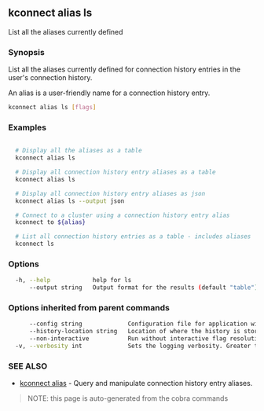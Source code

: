 ## kconnect alias ls

List all the aliases currently defined

### Synopsis


List all the aliases currently defined for connection history entries in the
user's connection history.

An alias is a user-friendly name for a connection history entry.


```bash
kconnect alias ls [flags]
```

### Examples

```bash

  # Display all the aliases as a table
  kconnect alias ls

  # Display all connection history entry aliases as a table
  kconnect alias ls

  # Display all connection history entry aliases as json
  kconnect alias ls --output json

  # Connect to a cluster using a connection history entry alias
  kconnect to ${alias}

  # List all connection history entries as a table - includes aliases
  kconnect ls

```

### Options

```bash
  -h, --help            help for ls
      --output string   Output format for the results (default "table")
```

### Options inherited from parent commands

```bash
      --config string             Configuration file for application wide defaults. (default "$HOME/.kconnect/config.yaml")
      --history-location string   Location of where the history is stored. (default "$HOME/.kconnect/history.yaml")
      --non-interactive           Run without interactive flag resolution
  -v, --verbosity int             Sets the logging verbosity. Greater than 0 is debug and greater than 9 is trace.
```

### SEE ALSO

* [kconnect alias](alias.md)	 - Query and manipulate connection history entry aliases.


> NOTE: this page is auto-generated from the cobra commands
